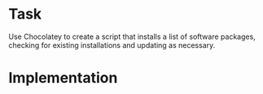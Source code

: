 # Task

Use Chocolatey to create a script that installs a list of software packages, checking for existing installations and updating as necessary.

# Implementation